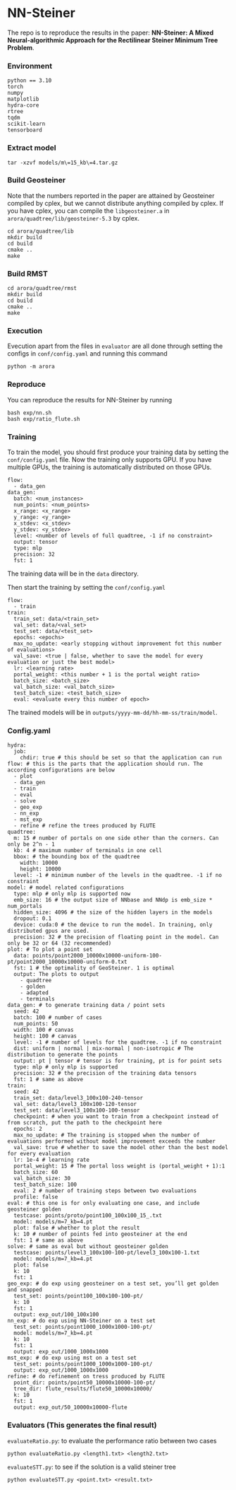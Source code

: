 # NN-Steiner
The repo is to reproduce the results in the paper: **NN-Steiner: A Mixed Neural-algorithmic Approach for the Rectilinear Steiner Minimum Tree Problem**. 

### Environment
````
python == 3.10
torch
numpy
matplotlib
hydra-core
rtree
tqdm
scikit-learn
tensorboard
````

### Extract model

````
tar -xzvf models/m\=15_kb\=4.tar.gz
````

### Build Geosteiner
Note that the numbers reported in the paper are attained by Geosteiner compiled by cplex, but we cannot distribute anything compiled by cplex. If you have cplex, you can compile the `libgeosteiner.a` in `arora/quadtree/lib/geosteiner-5.3` by cplex.
````
cd arora/quadtree/lib
mkdir build
cd build
cmake ..
make
````

### Build RMST
````
cd arora/quadtree/rmst
mkdir build
cd build
cmake ..
make
````

### Execution
Evecution apart from the files in `evaluator` are all done through setting the configs in `conf/config.yaml` and running this command
````
python -m arora
````

### Reproduce
You can reproduce the results for NN-Steiner by running
````
bash exp/nn.sh
bash exp/ratio_flute.sh
````

### Training
To train the model, you should first produce your training data by setting the `conf/config.yaml` file. Now the training only supports GPU. If you have multiple GPUs, the training is automatically distributed on those GPUs.
````
flow: 
  - data_gen
data_gen:
  batch: <num_instances>
  num_points: <num_points>
  x_range: <x_range>
  y_range: <y_range>
  x_stdev: <x_stdev>
  y_stdev: <y_stdev>
  level: <number of levels of full quadtree, -1 if no constraint>
  output: tensor
  type: mlp
  precision: 32
  fst: 1
````
The training data will be in the `data` directory.

Then start the training by setting the `conf/config.yaml`
````
flow: 
  - train
train:
  train_set: data/<train_set>
  val_set: data/<val_set>
  test_set: data/<test_set>
  epochs: <epochs>
  max_no_update: <early stopping without improvement fot this number of evaluations>
  val_save: <true | false, whether to save the model for every evaluation or just the best model>
  lr: <learning rate>
  portal_weight: <this number + 1 is the portal weight ratio>
  batch_size: <batch_size>
  val_batch_size: <val_batch_size>
  test_batch_size: <test_batch_size>
  eval: <evaluate every this number of epoch>
````
The trained models will be in `outputs/yyyy-mm-dd/hh-mm-ss/train/model`.

### Config.yaml
````
hydra:
  job:
    chdir: true # this should be set so that the application can run
flow: # this is the parts that the application should run. The  according configurations are below
  - plot
  - data_gen
  - train
  - eval
  - solve
  - geo_exp
  - nn_exp
  - mst_exp
  - refine # refine the trees produced by FLUTE
quadtree:
  m: 15 # number of portals on one side other than the corners. Can only be 2^n - 1
  kb: 4 # maximum number of terminals in one cell
  bbox: # the bounding box of the quadtree
    width: 10000
    height: 10000
  level: -1 # minimum number of the levels in the quadtree. -1 if no constraint
model: # model related configurations
  type: mlp # only mlp is supported now
  emb_size: 16 # the output size of NNbase and NNdp is emb_size * num_portals
  hidden_size: 4096 # the size of the hidden layers in the models
  dropout: 0.1
  device: cuda:0 # the device to run the model. In training, only distributed gpus are used.
  precision: 32 # the precision of floating point in the model. Can only be 32 or 64 (32 recommended)
plot: # To plot a point set
  data: points/point2000_10000x10000-uniform-100-pt/point2000_10000x10000-uniform-0.txt
  fst: 1 # the optimality of GeoSteiner. 1 is optimal
  output: The plots to output
    - quadtree
    - golden
    - adapted
    - terminals
data_gen: # to generate training data / point sets
  seed: 42
  batch: 100 # number of cases
  num_points: 50
  width: 100 # canvas
  height: 100 # canvas
  level: -1 # number of levels for the quadtree. -1 if no constraint
  dist: uniform | normal | mix-normal | non-isotropic # The distribution to generate the points
  output: pt | tensor # tensor is for training, pt is for point sets
  type: mlp # only mlp is supported
  precision: 32 # the precision of the training data tensors
  fst: 1 # same as above
train:
  seed: 42
  train_set: data/level3_100x100-240-tensor
  val_set: data/level3_100x100-120-tensor
  test_set: data/level3_100x100-100-tensor
  checkpoint: # when you want to train from a checkpoint instead of from scratch, put the path to the checkpoint here
  epochs: 2
  max_no_update: # The training is stopped when the number of evaluations performed without model improvement exceeds the number
  val_save: true # whether to save the model other than the best model for every evaluation
  lr: 1e-4 # learning rate
  portal_weight: 15 # The portal loss weight is (portal_weight + 1):1
  batch_size: 60
  val_batch_size: 30
  test_batch_size: 100
  eval: 2 # number of training steps between two evaluations
  profile: false
eval: # this one is for only evaluating one case, and include geosteiner golden
  testcase: points/proto/point100_100x100_15_.txt
  model: models/m=7_kb=4.pt
  plot: false # whether to plot the result
  k: 10 # number of points fed into geosteiner at the end
  fst: 1 # same as above
solve: # same as eval but without geosteiner golden
  testcase: points/level3_100x100-100-pt/level3_100x100-1.txt
  model: models/m=7_kb=4.pt
  plot: false
  k: 10
  fst: 1
geo_exp: # do exp using geosteiner on a test set, you’ll get golden and snapped
  test_set: points/point100_100x100-100-pt/
  k: 10
  fst: 1
  output: exp_out/100_100x100 
nn_exp: # do exp using NN-Steiner on a test set
  test_set: points/point1000_1000x1000-100-pt/
  model: models/m=7_kb=4.pt
  k: 10
  fst: 1
  output: exp_out/1000_1000x1000
mst_exp: # do exp using mst on a test set
  test_set: points/point1000_1000x1000-100-pt/
  output: exp_out/1000_1000x1000
refine: # do refinement on tress produced by FLUTE
  point_dir: points/point50_10000x10000-100-pt/
  tree_dir: flute_results/flute50_10000x10000/
  k: 10
  fst: 1
  output: exp_out/50_10000x10000-flute
````

### Evaluators (This generates the final result)
`evaluateRatio.py`: to evaluate the performance ratio between two cases
````
python evaluateRatio.py <length1.txt> <length2.txt>
````
`evaluateSTT.py`: to see if the solution is a valid steiner tree
````
python evaluateSTT.py <point.txt> <result.txt>
````